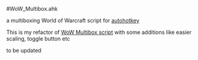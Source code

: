 #WoW_Multibox.ahk

a multiboxing World of Warcraft script for [autohotkey](https://www.autohotkey.com/)

This is my refactor of [WoW Multibox script](https://www.autohotkey.com/boards/viewtopic.php?t=70326)  with some additions like easier scaling, toggle button etc

to be updated
